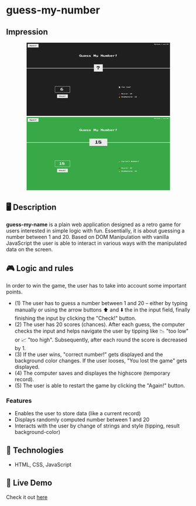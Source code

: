 # guess-my-number

## Impression

<p align="center">
  <img height="200" src="/img/img.png" >
  <img height="200" src="/img/img-2.png" >
</p>

## 🖥 Description

<strong>guess-my-name</strong> is a plain web application designed as a retro game for users interested in simple logic with fun. Essentially, it is about guessing a number between 1 and 20. Based on DOM Manipulation with vanilla JavaScript the user is able to interact in various ways with the manipulated data on the screen.

## 🎮 Logic and rules   

In order to win the game, the user has to take into account some important points.

- (1) The user has to guess a number between 1 and 20 – either by typing manually or using the arrow buttons ⬆️ and ⬇️ the in the input field, finally finishing the input by clicking the "Check!" button.
- (2) The user has 20 scores (chances). After each guess, the computer checks the input and helps navigate the user by tipping like 📉 "too low" or 📈 "too high". Subsequently, after each round the score is decreased by 1.
- (3) If the user wins, "correct number!" gets displayed and the background color changes. If the user looses, "You lost the game" gets displayed.
- (4) The computer saves and displayes the highscore (temporary record).
- (5) The user is able to restart the game by clicking the "Again!" button.

### Features

- Enables the user to store data (like a current record)
- Displays randomly computed number between 1 and 20
- Interacts with the user by change of strings and style (tipping, result background-color)

## 🔨 Technologies

- HTML, CSS, JavaScript

## 🚀 Live Demo

Check it out [here](https://decisivehoneybadger.github.io/guess-my-number/)
